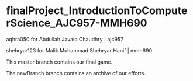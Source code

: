 # finalProject_IntroductionToComputerScience_AJC957-MMH690
aqhra050 for Abdullah Javaid Chaudhry | ajc957

shehryar123 for Malik Muhammad Shehryar Hanif | mmh690

This master branch contains our final game.

The newBranch branch contains an archive of our efforts.
